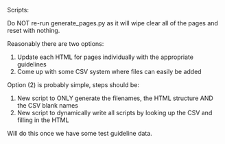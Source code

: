 Scripts: 

Do NOT re-run generate_pages.py as it will wipe clear all of the pages and reset with nothing.

Reasonably there are two options:

1. Update each HTML for pages individually with the appropriate guidelines
2. Come up with some CSV system where files can easily be added

Option (2) is probably simple, steps should be:

1. New script to ONLY generate the filenames, the HTML structure AND the CSV blank names
2. New script to dynamically write all scripts by looking up the CSV and filling in the HTML

Will do this once we have some test guideline data.